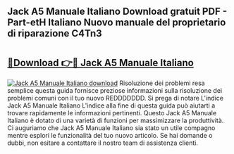 ## Jack A5 Manuale Italiano Download gratuit PDF - Part-etH Italiano Nuovo manuale del proprietario di riparazione C4Tn3

# <h2><a href="http://dfgjlw.blite.top/?on=Jack+A5+Manuale+Italiano">🔗Download 👉🔴 Jack A5 Manuale Italiano</a></h2>

[![Jack A5 Manuale Italiano download](https://i.imgur.com/lujVjoI.png)](http://dfgjlw.blite.top/?on=Jack+A5+Manuale+Italiano)
Risoluzione dei problemi resa semplice questa guida fornisce preziose informazioni sulla risoluzione dei problemi comuni con il tuo nuovo REDDDDDDD. Si prega di notare L'indice Jack A5 Manuale Italiano L'indice alla fine di questa guida può aiutarti a trovare rapidamente le informazioni pertinenti. Questo Jack A5 Manuale Italiano è dotato di una varietà di funzioni per massimizzare la produttività. Ci auguriamo che Jack A5 Manuale Italiano sia stato un utile compagno mentre esplori le funzionalità del tuo nuovo articolo. Se hai domande o dubbi, non esitare a contattare il nostro team di assistenza clienti.
